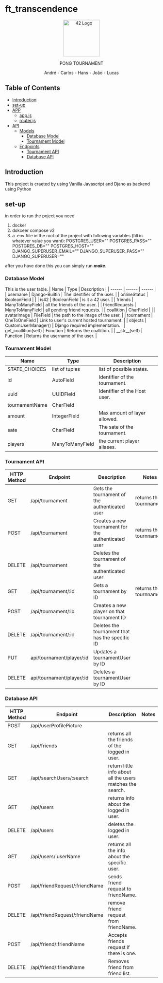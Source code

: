 
# ft_transcendence

<p align="center">
  <img src="https://auth.42.fr/auth/resources/0nmse/login/students/img/42_logo.svg" width="120" alt="42 Logo" /></a>
</p>
  
<p align="center">PONG TOURNAMENT</p>
<p align="center">André - Carlos - Hans - João - Lucas</p>

## Table of Contents
- [Introduction](#introduction)
- [set-up](#set-up)
- [APP](#APP)
	- [app.js](#app-js)
	- [router.js](#router-js)
- [API](#Database-M)
    - [Models](#Database-M)
        - [Database Model](#Database-M) 
        - [Tournament Model](#Tournament-M) 
    - [Endpoints](#Tournament)
        - [Tournament API](#Tournament)
        - [Database API](#Database)


## Introduction <a name="introduction"></a>
This project is craeted by using Vanilla Javascript and Djano as backend using Python

## set-up <a name="set-up"></a>
in order to run the poject you need
1. docker
2. dokceer compose v2
3. a .env fiile in the root of the project with following variables (fill in whatever value you want):
    POSTGRES_USER=""
    POSTGRES_PASS=""
    POSTGRES_DB=""
    POSTGRES_HOST=""
    DJANGO_SUPERUSER_EMAIL=""
    DJANGO_SUPERUSER_PASS=""
    DJANGO_SUPERUSER=""

after you have done this you can simply run ***make***.

### Database Model <a name="Database-M"></a> 
This is  the user table.
| Name | Type | Description |
| ------ | ------ | ------ |
| username | Django-Builtin | The identifier of the user. |
| onlineStatus | BooleanField |  |
| is42 | BooleanField | is it a 42 user. |
| friends | ManyToManyField | all the friends of the user. |
| friendRequests | ManyToManyField | all pending friend requests. |
| coallition | CharField |  |
| avatarImage | FileField | the path to the image of the user. |
| tournament | OneToOneField | Link to user's current hosted tournament. |
| objects | CustomUserManager() | Django required implementation. |
| get_coallition(self) | Function | Returns the coallition. |
| \_\_str\_\_(self) | Function | Returns the username of the user. |


### Tournament Model <a name="Tournament-M"></a>
| Name | Type | Description |
| ------ | ------ | ------ |
| STATE_CHOICES | list of tuples | list of possible states. |
| id | AutoField | Identifier of the tournament. |
| uuid | UUIDField | Identifier of the Host user. |
| tournamentName | CharField |  |
| amount | IntegerField | Max amount of layer allowed. |
| sate | CharField | The sate of the tournament. |
| players | ManyToManyField | the current player aliases. |

### Tournament API <a name="Tournament"></a>
| HTTP Method | Endpoint | Description | Notes |
| ------ | ------ | ------ | ------ |
| GET       | /api/tournament           | Gets the tournament of the authenticated user         | returns the tournnament |
| POST      | /api/tournament           | Creates a new tournament for the authenticated user   | returns the tournnament |
| DELETE    | /api/tournament           | Deletes the tournament of the authenticated user      |  |
| GET       | /api/tournament/:id       | Gets a tournament by ID                               | returns the tournnament |
| POST      | /api/tournament/:id       | Creates a new player on that tournament ID            |  |
| DELETE    | /api/tournament/:id       | Deletes the tournament that has the specific ID       |  |
| PUT       | api/tournament/player/:id | Updates a tournamentUser by ID                        |  |
| DELETE    | api/tournament/player/:id | Deletes a tournamentUser by ID                        |  |



### Database API <a name="Database"></a>
| HTTP Method | Endpoint | Description | Notes |
| ------ | ------ | ------ | ------ |
| POST		| /api/userProfilePicture |  |  |
| GET		| /api/friends | returns all the friends of the logged in user. |  |
| GET		| /api/searchUsers/:search | return little info about all the users matches the search. |  |
| GET		| /api/users | returns info about the logged in user. |  |
| DELETE	| /api/users | deletes the logged in user. |  |
| GET		| /api/users/:userName | returns all the info about the specific user. |  |
| POST		| /api/friendRequest/:friendName | sends friend request to friendName. |  |
| DELETE	| /api/friendRequest/:friendName | remove friend request from friendName. |  |
| POST		| /api/friend/:friendName | Accepts friends request if there is one. |  |
| DELETE	| /api/friend/:friendName | Removes friend from friend list. |  |
